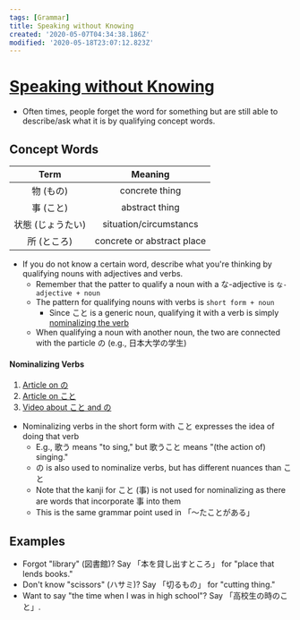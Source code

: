 ```yaml
---
tags: [Grammar]
title: Speaking without Knowing
created: '2020-05-07T04:34:38.186Z'
modified: '2020-05-18T23:07:12.823Z'
---
```


# [Speaking without Knowing](https://youtu.be/_IOZbJ7PCPk?t=467)
* Often times, people forget the word for something but are still able to describe/ask what it is by qualifying concept words.

## Concept Words
| Term | Meaning |
| :--: | :-----: |
| 物 (もの) | concrete thing |
| 事 (こと) | abstract thing |
| 状態 (じょうたい) | situation/circumstancs |
| 所 (ところ) | concrete or abstract place |
* If you do not know a certain word, describe what you're thinking by qualifying nouns with adjectives and verbs.
  * Remember that the patter to qualify a noun with a な-adjective is `な-adjective + noun`
  * The pattern for qualifying nouns with verbs is `short form + noun`
    * Since こと is a generic noun, qualifying it with a verb is simply [nominalizing the verb](#nominalizing-verbs)
  * When qualifying a noun with another noun, the two are connected with the particle の (e.g., 日本大学の学生)

#### Nominalizing Verbs
1. [Article on の](https://jlptbootcamp.com/2011/02/jlpt-n4-grammar-nominalizer/)
2. [Article on こと](https://jlptbootcamp.com/2011/02/jlpt-n4-grammar-battle-of-the-nominalizers-no-and-koto-2-of-2/)
3. [Video about こと and の](https://youtu.be/pj3LZOfJRcg)
* Nominalizing verbs in the short form with こと expresses the idea of doing that verb
  * E.g., 歌う means "to sing," but 歌うこと means "(the action of) singing."
  * の is also used to nominalize verbs, but has different nuances than こと
  * Note that the kanji for こと (事) is not used for nominalizing as there are words that incorporate 事 into them
  * This is the same grammar point used in 「～たことがある」

## Examples
* Forgot "library" (図書館)? Say 「本を貸し出すところ」 for "place that lends books."
* Don't know "scissors" (ハサミ)? Say 「切るもの」 for "cutting thing."
* Want to say "the time when I was in high school"? Say 「高校生の時のこと」.
